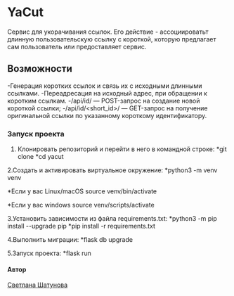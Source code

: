 # YaCut

Сервис для укорачивания ссылок.
Его действие - ассоциироватьт длинную пользовательскую ссылку с короткой, которую
предлагает сам пользователь или предоставляет сервис.

## Возможности

-Генерация коротких ссылок и связь их с исходными длинными ссылками.
-Переадресация на исходный адрес, при обращении к коротким ссылкам.
-/api/id/ — POST-запрос на создание новой короткой ссылки;
-/api/id/<short_id>/ — GET-запрос на получение оригинальной ссылки по указанному короткому идентификатору.

### Запуск проекта

1. Клонировать репозиторий и перейти в него в командной строке:
*git clone
*cd yacut

2.Cоздать и активировать виртуальное окружение:
*python3 -m venv venv

*Если у вас Linux/macOS
    source venv/bin/activate

*Если у вас windows
    source venv/scripts/activate

3.Установить зависимости из файла requirements.txt:
*python3 -m pip install --upgrade pip
*pip install -r requirements.txt

4.Выполнить миграции:
*flask db upgrade

5.Запуск проекта:
*flask run

#### Автор

[Светлана Шатунова](https://github.com/SvShatunova)

